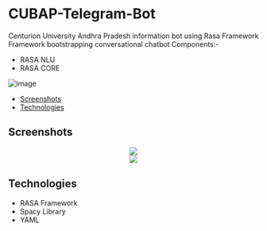 # CUBAP-Telegram-Bot
Centurion University Andhra Pradesh information bot using Rasa Framework
Framework bootstrapping conversational chatbot
Components:-
<ul>
  <li>RASA NLU</li>
  <li>RASA CORE</li>
 </ul>




![image](https://user-images.githubusercontent.com/59050832/152954847-54224ef3-feab-44a9-85a3-d0fc6612d7df.png)



* [Screenshots](#screenshots)
* [Technologies](#technologies)


## Screenshots
<p align="center">
 <img src="dash1.jpeg"><br>
 <img src="dash2.jpeg"><br>
</p>




## Technologies
<p>
<ul>
  <li>RASA Framework</li>
  <li>Spacy Library</li>
  <li>YAML</li>
  </ul>
</p>

